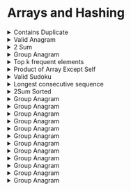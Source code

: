 # Arrays and Hashing

<details> <summary>Contains Duplicate</summary>

```python
class Solution:
    def containsDuplicate(self, nums: List[int]) -> bool:
        return len(set(nums)) != len(nums)
```

OR

```python
class Solution:
    def containsDuplicate(self, nums: List[int]) -> bool:
        a = set()
        for i in nums:
            if i not in a:
                a.add(i)
                continue
            return True
        return False
```

</details>

<details><summary>Valid Anagram</summary><br/>

```python
class Solution:
    def isAnagram(self, s: str, t: str) -> bool:
        return Counter(s) == Counter(t)
```

OR

```python
class Solution:
    def isAnagram(self, s: str, t: str) -> bool:
        if len(s) != len(t):
            return False

        countS, countT = {}, {}

        for i in range(len(s)):
            countS[s[i]] = 1 + countS.get(s[i], 0)
            countT[t[i]] = 1 + countT.get(t[i], 0)
        return countS == countT
```

</details>

<details><summary>2 Sum</summary><br/>

```python
class Solution:
    def twoSum(self, nums: List[int], target: int) -> List[int]:
        a = {}
        for i in range(len(nums)):
            if (target - nums[i]) not in a:
                a[nums[i]] = i
            else:
                return [a[target - nums[i]], i]
```

</details>

<details><summary>Group Anagram</summary><br/>

```python
class Solution:
    def groupAnagrams(self, strs: List[str]) -> List[List[str]]:
        grp = defaultdict(list)
        for s in strs:
            grp[tuple(sorted(s))].append(s)
        return list(grp.values())
```

</details>

<details><summary>Top k frequent elements</summary><br/>

```python
class Solution:
    def topKFrequent(self, nums: List[int], k: int) -> List[int]:
        x = sorted(Counter(nums).items(), key=lambda x: x[1], reverse=True)
        return [x[i][0] for i in range(k)]
```

</details>

<details><summary>Product of Array Except Self</summary><br/>

```python
class Solution:
    def productExceptSelf(self, nums: List[int]) -> List[int]:
        res = []

        prefix = 1
        for i in range(len(nums)):
            res.append(prefix)
            prefix *= nums[i]
        
        postfix = 1
        for i in range(len(nums) - 1, -1, -1):
            res[i] *= postfix
            postfix *= nums[i]
        
        return res
```

</details>

<details><summary>Valid Sudoku</summary><br/>

```python
class Solution:

    def isValidSudoku(self, board: List[List[str]]) -> bool:
        rows = defaultdict(set)
        cols = defaultdict(set)
        squares = defaultdict(set)

        for r in range(9):
            for c in range(9):
                key = board[r][c]
                if key == '.':
                    continue
                if (key in rows[r] or key in cols[c]
                        or key in squares[r // 3, c // 3]):
                    return False

                rows[r].add(key)
                cols[c].add(key)
                squares[r // 3, c // 3].add(key)

        return True
```

</details>

<details><summary>Longest consecutive sequence</summary><br/>

```python
class Solution:

    def longestConsecutive(self, nums: list[int]) -> int:
        if not nums:
            return 0
        numset = sorted(set(nums))
        longest = 0
        temp = 1
        never_ran = True
        for i, v in enumerate(numset[:-1]):
            never_ran = True
            if v == numset[i + 1] - 1:
                temp += 1
                continue
            longest = max(longest, temp)
            never_ran = False
            temp = 1
        if never_ran:
            longest = max(longest, temp)
        return longest
```

</details>

<details><summary>2Sum Sorted</summary><br/>

```python
class Solution:
    def twoSum(self, numbers: List[int], target: int) -> List[int]:
        l, r = 0, len(numbers) - 1

        while l < r:
            cursum = numbers[l] + numbers[r]

            if cursum > target:
                r -= 1
            elif cursum < target:
                l += 1
            else:
                return [l+1, r+1]
        return []

```

</details>

<details><summary>Group Anagram</summary><br/>

</details>

<details><summary>Group Anagram</summary><br/>

</details>

<details><summary>Group Anagram</summary><br/>

</details>

<details><summary>Group Anagram</summary><br/>

</details>

<details><summary>Group Anagram</summary><br/>

</details>

<details><summary>Group Anagram</summary><br/>

</details>

<details><summary>Group Anagram</summary><br/>

</details>

<details><summary>Group Anagram</summary><br/>

</details>

<details><summary>Group Anagram</summary><br/>

</details>

<details><summary>Group Anagram</summary><br/>

</details>

<details><summary>Group Anagram</summary><br/>

</details>

<details><summary>Group Anagram</summary><br/>

</details>
